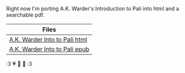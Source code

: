 Right now I'm porting A.K. Warder's Introduction to Pali into html and a searchable pdf. 

|Files|
|-|
| [A.K. Warder Into to Pali html](akwarder_intro_test_tufte.html) |
| [A.K. Warder Into to Pali epub](lesson1.epub)   |

   :3 💗 💚 💛 :3
